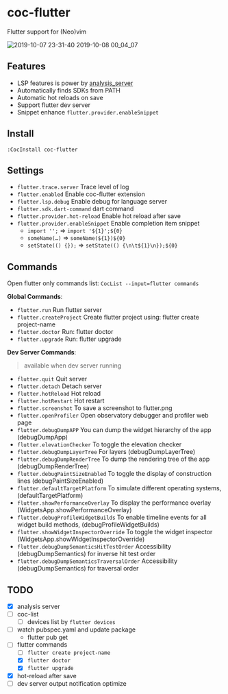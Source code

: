 # coc-flutter

Flutter support for (Neo)vim

![2019-10-07 23-31-40 2019-10-08 00_04_07](https://user-images.githubusercontent.com/5492542/66328510-58a6c480-e95f-11e9-95ca-0b4ed7c8e83f.gif)

## Features

- LSP features is power by [analysis_server](https://github.com/dart-lang/sdk/blob/master/pkg/analysis_server/tool/lsp_spec/README.md)
- Automatically finds SDKs from PATH
- Automatic hot reloads on save
- Support flutter dev server
- Snippet enhance `flutter.provider.enableSnippet`

## Install

`:CocInstall coc-flutter`

## Settings

- `flutter.trace.server` Trace level of log
- `flutter.enabled` Enable coc-flutter extension
- `flutter.lsp.debug` Enable debug for language server
- `flutter.sdk.dart-command` dart command
- `flutter.provider.hot-reload` Enable hot reload after save
- `flutter.provider.enableSnippet` Enable completion item snippet
  - `import '';` => `import '${1}';${0}`
  - `someName(…)` => `someName(${1})${0}`
  - `setState(() {});` => `setState(() {\n\t${1}\n});${0}`

## Commands

Open flutter only commands list: `CocList --input=flutter commands`

**Global Commands**:

- `flutter.run` Run flutter server
- `flutter.createProject` Create flutter project using: flutter create project-name
- `flutter.doctor` Run: flutter doctor
- `flutter.upgrade` Run: flutter upgrade

**Dev Server Commands**:

> available when dev server running

- `flutter.quit` Quit server
- `flutter.detach` Detach server
- `flutter.hotReload` Hot reload
- `flutter.hotRestart` Hot restart
- `flutter.screenshot` To save a screenshot to flutter.png
- `flutter.openProfiler` Open observatory debugger and profiler web page
- `flutter.debugDumpAPP` You can dump the widget hierarchy of the app (debugDumpApp)
- `flutter.elevationChecker` To toggle the elevation checker
- `flutter.debugDumpLayerTree` For layers (debugDumpLayerTree)
- `flutter.debugDumpRenderTree` To dump the rendering tree of the app (debugDumpRenderTree)
- `flutter.debugPaintSizeEnabled` To toggle the display of construction lines (debugPaintSizeEnabled)
- `flutter.defaultTargetPlatform` To simulate different operating systems, (defaultTargetPlatform)
- `flutter.showPerformanceOverlay` To display the performance overlay (WidgetsApp.showPerformanceOverlay)
- `flutter.debugProfileWidgetBuilds` To enable timeline events for all widget build methods, (debugProfileWidgetBuilds)
- `flutter.showWidgetInspectorOverride` To toggle the widget inspector (WidgetsApp.showWidgetInspectorOverride)
- `flutter.debugDumpSemanticsHitTestOrder` Accessibility (debugDumpSemantics) for inverse hit test order
- `flutter.debugDumpSemanticsTraversalOrder` Accessibility (debugDumpSemantics) for traversal order

## TODO

- [x] analysis server
- [ ] coc-list
  - [ ] devices list by `flutter devices`
- [ ] watch pubspec.yaml and update package
  - flutter pub get
- [ ] flutter commands
  - [ ] `flutter create project-name`
  - [x] `flutter doctor`
  - [x] `flutter upgrade`
- [x] hot-reload after save
- [ ] dev server output notification optimize
